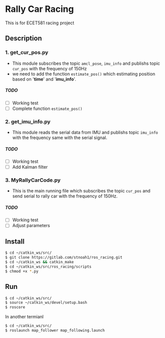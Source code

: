 # Rally Car Racing
This is for ECET581 racing project
## Description
### 1. get_cur_pos.py
* This module subscribes the topic `amcl_pose`, `imu_info` and publishs topic `cur_pos` with the frequency of 150Hz
* we need to add the function ```estimate_pos()``` which estimating position based on '**time**' and '**imu_info**'.
##### TODO
* [ ] Working test
* [ ] Complete function `estimate_pos()`
### 2. get_imu_info.py
* This module reads the serial data from IMU and publishs topic `imu_info` with the frequency same with the serial signal.
##### TODO
* [ ] Working test
* [ ] Add Kalman filter
### 3. MyRallyCarCode.py
* This is the main running file which subscribes the topic `cur_pos` and send serial to rally car with the frequency of 150Hz.
##### TODO
* [ ] Working test
* [ ] Adjust parameters

## Install
```bash
$ cd ~/catkin_ws/src/
$ git clone https://gitlab.com/stnoah1/ros_racing.git
$ cd ~/catkin_ws && catkin_make
$ cd ~/catkin_ws/src/ros_racing/scripts
$ chmod +x *.py
```
## Run
```bash
$ cd ~/catkin_ws/src/
$ source ~/catkin_ws/devel/setup.bash
$ roscore
```
In another termianl

```bash
$ cd ~/catkin_ws/src/
$ roslaunch map_follower map_following.launch
```


